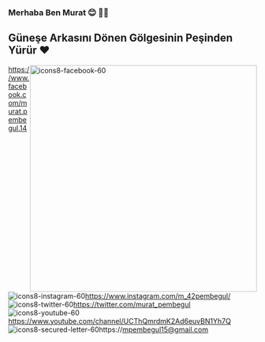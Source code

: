 ### Merhaba Ben Murat :blush: 🧑‍🎨 

## Güneşe Arkasını Dönen Gölgesinin Peşinden Yürür ❤️
<p><img src="https://user-images.githubusercontent.com/121448902/210753864-875f6388-1e3d-4746-8b81-586c29971378.gif" style="float:right;width:460px;height:150px></p>
### Bana Ulaş

![icons8-facebook-60 ](https://user-images.githubusercontent.com/121448902/210606786-22f64798-5119-4ba4-9f0f-7fe0a991bea5.png )https://www.facebook.com/murat.pembegul.14<br> 
![icons8-instagram-60](https://user-images.githubusercontent.com/121448902/210607729-682fa99a-68e3-4241-98f3-444a27f191a7.png)https://www.instagram.com/m_42pembegul/<br>
![icons8-twitter-60](https://user-images.githubusercontent.com/121448902/210623920-551fa946-561c-4fb1-b2ea-23deee94ce18.png)https://twitter.com/murat_pembegul<br>
![icons8-youtube-60](https://user-images.githubusercontent.com/121448902/210624597-83635803-bc54-4061-8864-6e00296ba4c0.png)https://www.youtube.com/channel/UCThQmrdmK2Ad6euvBN1Yh7Q<br>
![icons8-secured-letter-60](https://user-images.githubusercontent.com/121448902/210625852-911f6f2d-f72c-4246-b721-f167556e27d3.png)https://mpembegul15@gmail.com






